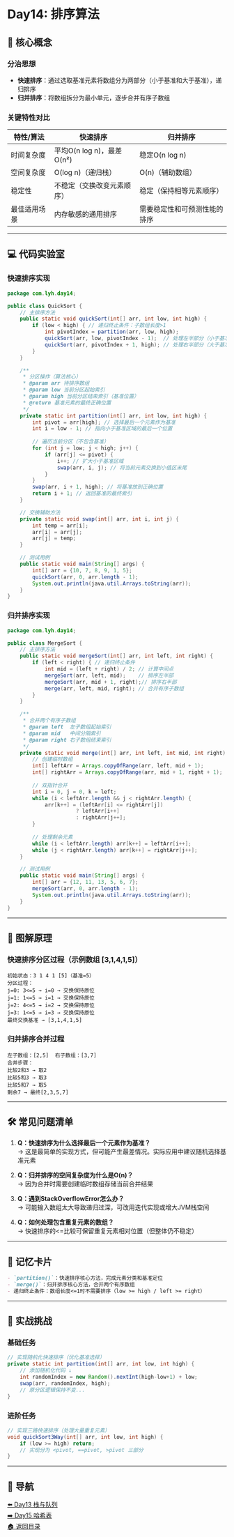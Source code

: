 # Day14: 排序算法

## 🧩 核心概念
### 分治思想
- **快速排序**：通过选取基准元素将数组分为两部分（小于基准和大于基准），递归排序
- **归并排序**：将数组拆分为最小单元，逐步合并有序子数组

### 关键特性对比
| 特性/算法    | 快速排序                   | 归并排序                     |
| ------------ | -------------------------- | ---------------------------- |
| 时间复杂度   | 平均O(n log n)，最差O(n²)  | 稳定O(n log n)               |
| 空间复杂度   | O(log n)（递归栈）         | O(n)（辅助数组）             |
| 稳定性       | 不稳定（交换改变元素顺序） | 稳定（保持相等元素顺序）     |
| 最佳适用场景 | 内存敏感的通用排序         | 需要稳定性和可预测性能的排序 |

---

## 💻 代码实验室

### 快速排序实现
```java
package com.lyh.day14;

public class QuickSort {
    // 主排序方法
    public static void quickSort(int[] arr, int low, int high) {
        if (low < high) { // 递归终止条件：子数组长度>1
            int pivotIndex = partition(arr, low, high);
            quickSort(arr, low, pivotIndex - 1);  // 处理左半部分（小于基准）
            quickSort(arr, pivotIndex + 1, high); // 处理右半部分（大于基准）
        }
    }

    /**
     * 分区操作（算法核心）
     * @param arr 待排序数组
     * @param low 当前分区起始索引
     * @param high 当前分区结束索引（基准位置）
     * @return 基准元素的最终正确位置
     */
    private static int partition(int[] arr, int low, int high) {
        int pivot = arr[high]; // 选择最后一个元素作为基准
        int i = low - 1; // 指向小于基准区域的最后一个位置
        
        // 遍历当前分区（不包含基准）
        for (int j = low; j < high; j++) {
            if (arr[j] <= pivot) {
                i++; // 扩大小于基准区域
                swap(arr, i, j); // 将当前元素交换到小值区末尾
            }
        }
        swap(arr, i + 1, high); // 将基准放到正确位置
        return i + 1; // 返回基准的最终索引
    }

    // 交换辅助方法
    private static void swap(int[] arr, int i, int j) {
        int temp = arr[i];
        arr[i] = arr[j];
        arr[j] = temp;
    }

    // 测试用例
    public static void main(String[] args) {
        int[] arr = {10, 7, 8, 9, 1, 5};
        quickSort(arr, 0, arr.length - 1);
        System.out.println(java.util.Arrays.toString(arr)); 
    }
}
```

### 归并排序实现
```java
package com.lyh.day14;

public class MergeSort {
    // 主排序方法
    public static void mergeSort(int[] arr, int left, int right) {
        if (left < right) { // 递归终止条件
            int mid = (left + right) / 2; // 计算中间点
            mergeSort(arr, left, mid);    // 排序左半部
            mergeSort(arr, mid + 1, right);// 排序右半部
            merge(arr, left, mid, right); // 合并有序子数组
        }
    }

    /**
     * 合并两个有序子数组
     * @param left  左子数组起始索引
     * @param mid   中间分隔索引
     * @param right 右子数组结束索引
     */
    private static void merge(int[] arr, int left, int mid, int right) {
        // 创建临时数组
        int[] leftArr = Arrays.copyOfRange(arr, left, mid + 1);
        int[] rightArr = Arrays.copyOfRange(arr, mid + 1, right + 1);
        
        // 双指针合并
        int i = 0, j = 0, k = left;
        while (i < leftArr.length && j < rightArr.length) {
            arr[k++] = (leftArr[i] <= rightArr[j]) 
                      ? leftArr[i++] 
                      : rightArr[j++];
        }
        
        // 处理剩余元素
        while (i < leftArr.length) arr[k++] = leftArr[i++];
        while (j < rightArr.length) arr[k++] = rightArr[j++];
    }

    // 测试用例
    public static void main(String[] args) {
        int[] arr = {12, 11, 13, 5, 6, 7};
        mergeSort(arr, 0, arr.length - 1);
        System.out.println(java.util.Arrays.toString(arr));
    }
}
```

---

## 🎨 图解原理
### 快速排序分区过程（示例数组 [3,1,4,1,5]）
```
初始状态：3 1 4 1 [5]（基准=5）
分区过程：
j=0: 3<=5 → i=0 → 交换保持原位
j=1: 1<=5 → i=1 → 交换保持原位 
j=2: 4<=5 → i=2 → 交换保持原位
j=3: 1<=5 → i=3 → 交换保持原位
最终交换基准 → [3,1,4,1,5]
```

### 归并排序合并过程
```
左子数组：[2,5]  右子数组：[3,7]
合并步骤：
比较2和3 → 取2
比较5和3 → 取3
比较5和7 → 取5
剩余7 → 最终[2,3,5,7]
```

---

## 🛠️ 常见问题清单
1. **Q：快速排序为什么选择最后一个元素作为基准？**  
   → 这是最简单的实现方式，但可能产生最差情况。实际应用中建议随机选择基准元素

2. **Q：归并排序的空间复杂度为什么是O(n)？**  
   → 因为合并时需要创建临时数组存储当前合并结果

3. **Q：遇到StackOverflowError怎么办？**  
   → 可能输入数组太大导致递归过深，可改用迭代实现或增大JVM栈空间

4. **Q：如何处理包含重复元素的数组？**  
   → 快速排序的<=比较可保留重复元素相对位置（但整体仍不稳定）

---

## 🧠 记忆卡片
```markdown
- `partition()`：快速排序核心方法，完成元素分类和基准定位
- `merge()`：归并排序核心方法，合并两个有序数组
- 递归终止条件：数组长度<=1时不需要排序（low >= high / left >= right）
```

---

## 🚀 实战挑战
### 基础任务
```java
// 实现随机化快速排序（优化基准选择）
private static int partition(int[] arr, int low, int high) {
    // 添加随机化代码 ↓
    int randomIndex = new Random().nextInt(high-low+1) + low;
    swap(arr, randomIndex, high);
    // 原分区逻辑保持不变...
}
```

### 进阶任务
```java
// 实现三路快速排序（处理大量重复元素）
void quickSort3Way(int[] arr, int low, int high) {
    if (low >= high) return;
    // 实现分为 <pivot, ==pivot, >pivot 三部分
}
```

---

## 🧭 导航
[⬅️ Day13 栈与队列](../stage2/day13.md)  
[➡️ Day15 哈希表](../stage2/day15.md)  
[🏠 返回目录](../../README.md)

